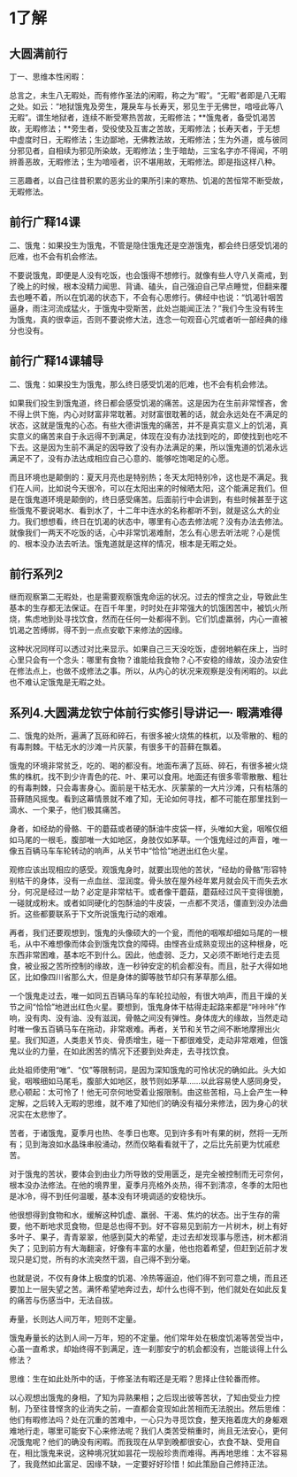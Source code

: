 # 1了解

## 大圆满前行

丁一、思维本性闲暇：

总言之，未生八无暇处，而有修作圣法的闲暇，称之为“暇”。“无暇”者即是八无暇之处。如云：“地狱饿鬼及旁生，蔑戾车与长寿天，邪见生于无佛世，喑哑此等八无暇”。谓生地狱者，连续不断受寒热苦故，无暇修法；**饿鬼者，备受饥渴苦故，无暇修法；**旁生者，受役使及互害之苦故，无暇修法；长寿天者，于无想中虚度时日，无暇修法；生边鄙地，无佛教法故，无暇修法；生为外道，或与彼同分邪见者，自相续为邪见所染故，无暇修法；生于暗劫，三宝名字亦不得闻，不明辨善恶故，无暇修法；生为喑哑者，识不堪用故，无暇修法。即是指这样八种。

三恶趣者，以自己往昔积累的恶劣业的果所引来的寒热、饥渴的苦恒常不断受故，无暇修法。

## 

## 前行广释14课

二、饿鬼：如果投生为饿鬼，不管是隐住饿鬼还是空游饿鬼，都会终日感受饥渴的厄难，也不会有机会修法。

不要说饿鬼，即便是人没有吃饭，也会饿得不想修行。就像有些人守八关斋戒，到了晚上的时候，根本没精力闻思、背诵、磕头，自己强迫自己早点睡觉，但翻来覆去也睡不着，所以在饥渴的状态下，不会有心思修行。佛经中也说：“饥渴针咽苦逼身，雨注河流成猛火，于饿鬼中受斯苦，此处岂能闻正法？”我们今生没有转生为饿鬼，真的很幸运，否则不要说修大法，连念一句观音心咒或者听一部经典的缘分也没有。

## 前行广释14课辅导

二、饿鬼：如果投生为饿鬼，那么终日感受饥渴的厄难，也不会有机会修法。

如果我们投生到饿鬼道，终日都会感受饥渴的痛苦。这是因为在生前非常悭吝，舍不得上供下施，内心对财富非常耽著。对财富很耽著的话，就会永远处在不满足的状态，这就是饿鬼的心态。有些大德讲饿鬼的痛苦，并不是真实意义上的饥渴，真实意义的痛苦来自于永远得不到满足，体现在没有办法找到吃的，即使找到也吃不下去。这是因为生前不满足的因导致了没有办法满足的果，所以饿鬼道的饥渴永远满足不了，没有办法达成相应自己心意的、能够吃饱喝足的心愿。

而且环境也是颠倒的：夏天月亮也是特别热；冬天太阳特别冷，这也是不满足。我们在人间，比如说今天很冷，可以在太阳出来的时候晒太阳，这个能满足我们。但是在饿鬼道环境是颠倒的，终日感受痛苦。后面前行中会讲到，有些时候甚至于这些饿鬼不要说喝水、看到水了，十二年中连水的名称都听不到，就是这么大的业力。我们想想看，终日在饥渴的状态中，哪里有心态去修法呢？没有办法去修法。就像我们一两天不吃饭的话，心中非常饥渴难耐，怎么有心思去听法呢？心是慌的、根本没办法去听法。饿鬼道就是这样的情况，根本是无暇之处。

## 前行系列2

继而观察第二无暇处，也是需要观察饿鬼命运的状况。过去的悭贪之业，导致此生基本的生存都无法保证。在百千年里，时时处在非常强大的饥饿困苦中，被饥火所烧，焦虑地到处寻找饮食，然而在任何一处都得不到。它们饥虚羸弱，内心一直被饥渴之苦缚绑，得不到一点点安歇下来修法的因缘。

这种状况同样可以透过对比来显示。如果自己三天没吃饭，虚弱地躺在床上，当时心里只会有一个念头：哪里有食物？谁能给我食物？心不安稳的缘故，没办法安住在修法点上，也做不成修法之事。所以，从内心的状况来观察是没有闲暇的。以此也不难认定饿鬼是无暇之处。





## 系列4.大圆满龙钦宁体前行实修引导讲记一· 暇满难得

二、饿鬼的处所，遍满了瓦砾和碎石，有很多被火烧焦的株杌，以及零散的、粗的有毒荆棘。干枯无水的沙滩一片灰蒙，有很多干的苔藓在飘着。

饿鬼的环境非常贫乏，吃的、喝的都没有。地面布满了瓦砾、碎石，有很多被火烧焦的株杌，找不到少许青色的花、叶、果可以食用。地面还有很多零零散散、粗壮的有毒荆棘，只会毒害身心。面前是干枯无水、灰蒙蒙的一大片沙滩，只有枯落的苔藓随风摇曳。看到这幕情景就不难了知，无论如何寻找，都不可能在那里找到一滴水、一个果子，他们极其痛苦。

身者，如经劫的骨骼、干的蘑菇或者硬的酥油牛皮袋一样，头唯如大瓮，咽喉仅细如马尾的一根毛，腹部唯一大如地区，身肢仅如茅草。一个饿鬼经过的声音，唯一像五百辆马车车轮转动的响声，从关节中“恰恰”地迸出红色火星。

观修应该出现相应的感受。观饿鬼身时，就要出现他的苦状，“经劫的骨骼”形容特别枯干的身体，没有一点血丝、湿润度。骨头放在屋外经年累月就会风干而失去水分，何况是经过一劫？必定是非常枯干。或者像干蘑菇，蘑菇经过风干变得很脆，一碰就成粉末。或者如同硬化的包酥油的牛皮袋，一点都不灵活，僵直到没办法曲折。这些都要联系于下文所说饿鬼行动的艰难。

再者，我们还要观想到，饿鬼的头像硕大的一个瓮，而他的咽喉却细如马尾的一根毛，从中不难想像而体会到饿鬼饮食的障碍。由悭吝业成熟变现出的这种根身，吃东西非常困难，基本吃不到什么。因此，他虚弱、乏力，又必须不断地行走去觅食，被业报之苦所控制的缘故，连一秒钟安定的机会都没有。而且，肚子大得如地区，比如像四川省那么大，但是身体的脚等肢节却只有茅草那么细。

一个饿鬼走过去，唯一如同五百辆马车的车轮拉动般，有很大响声，而且干燥的关节之间“恰恰”地迸出红色火星。要想到，饿鬼身体干枯得走起路来都是“咔咔咔”作响，没有肉、没有油、没有滋润，骨骼之间没有弹性。身体庞大的缘故，当然走动时唯一像五百辆马车在拖动，非常艰难。再者，关节和关节之间不断地摩擦出火星。我们知道，人类患关节炎、骨质增生，碰一下都很难受，走动非常艰难，但饿鬼以业的力量，在如此困苦的情况下还要到处奔走，去寻找饮食。

此处祖师使用“唯”、“仅”等限制词，是因为深知饿鬼的可怜状况的确如此。头大如瓮，咽喉细如马尾毛，腹部大如地区，肢节则如茅草……以此容易使人感同身受，悲心顿起：太可怜了！他无可奈何地受着业报限制。由这些苦相，马上会产生一种定解，之后转入无暇的思维，就不难了知他们的确没有福分来修法，因为身心的状况实在太悲惨了。

苦者，于诸饿鬼，夏季月也热、冬季日也寒。见到许多有叶有果的树，然将一无所有；见到海浪如水晶珠串般涌动，然而仅略看看就干了，之后比先前更为忧戚悲苦。

对于饿鬼的苦状，要体会到由业力所导致的受用匮乏，是完全被控制而无可奈何，根本没办法修法。在他的境界里，夏季月亮格外炎热，得不到清凉，冬季的太阳也是冰冷，得不到任何温暖，基本没有环境调适的安稳快乐。

他很想得到食物和水，缓解这种饥虚、羸弱、干渴、焦灼的状态。出于生存的需要，他不断地求觅食物，但是总也得不到。好不容易见到前方一片树木，树上有好多叶子、果子，青青翠翠，他感到莫大的希望，走过去却发现事与愿违，树木都消失了；见到前方有大海翻滚，好像有丰富的水量，他也抱着希望，但赶到近前才发现只是幻觉，所有的水流突然干涸，自己得不到分毫。

也就是说，不仅有身体上极度的饥渴、冷热等逼迫，他们得不到可意之境，而且还要加上一层失望之苦。满怀希望地奔过去，却什么也得不到，他们就处在如此反复的痛苦与伤感当中，无法自拔。

寿量，长则达人间万年，短则不定量。

饿鬼寿量长的达到人间一万年，短的不定量。他们常年处在极度饥渴等苦受当中，心虽一直希求，却始终得不到满足，连一刹那安宁的机会都没有，岂能谈得上什么修法？

思维：生在如此处所中的话，于修圣法有暇还是无暇？思择止住轮番而修。

以心观想出饿鬼的身相，了知为异熟果相；之后现出彼等苦状，了知由受业力控制，乃至往昔悭贪的业消失之前，一直都会变现如此苦相而无法脱出。然后思维：他们有暇修法吗？处在沉重的苦难中，一心只为寻觅饮食，整天拖着庞大的身躯艰难地行走，哪里可能安下心来修法呢？我们人类苦受稍重时，尚且无法安心，更何况饿鬼呢？他们的确没有闲暇。而我现在从早到晚都很安心，衣食不缺、受用自在，相比饿鬼来说，这种境况犹如昙花一现般珍贵而难得。再再地思维：太不容易了，我竟然如此富足、因缘不缺，一定要好好珍惜！如此策励自己修持正法。

